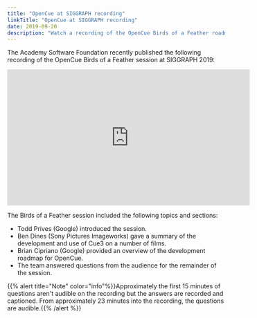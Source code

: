 ```yaml
---
title: "OpenCue at SIGGRAPH recording"
linkTitle: "OpenCue at SIGGRAPH recording"
date: 2019-09-20
description: "Watch a recording of the OpenCue Birds of a Feather roadmap from SIGGRAPH 2019"
---
```


The Academy Software Foundation recently published the following recording of
the OpenCue Birds of a Feather session at SIGGRAPH 2019:

<div class="w-75 mx-auto embed-responsive embed-responsive-16by9 mb-3">
    <iframe class="embed-responsive-item" width="560" height="315" src="https://www.youtube-nocookie.com/embed/0gXT3sntiFg" frameborder="0" allow="accelerometer; autoplay; encrypted-media; gyroscope; picture-in-picture" allowfullscreen></iframe>
</div>

The Birds of a Feather session included the following topics and sections:

* Todd Prives (Google) introduced the session.
* Ben Dines (Sony Pictures Imageworks) gave a summary of the development and
  use of Cue3 on a number of films.
* Brian Cipriano (Google) provided an overview of the development roadmap for OpenCue.
* The team answered questions from the audience for the remainder of the session.

{{% alert title="Note" color="info"%}}Approximately the first 15 minutes of
questions aren't audible on the recording but the answers are recorded and
captioned. From approximately 23 minutes into the recording, the questions are
audible.{{% /alert %}}
